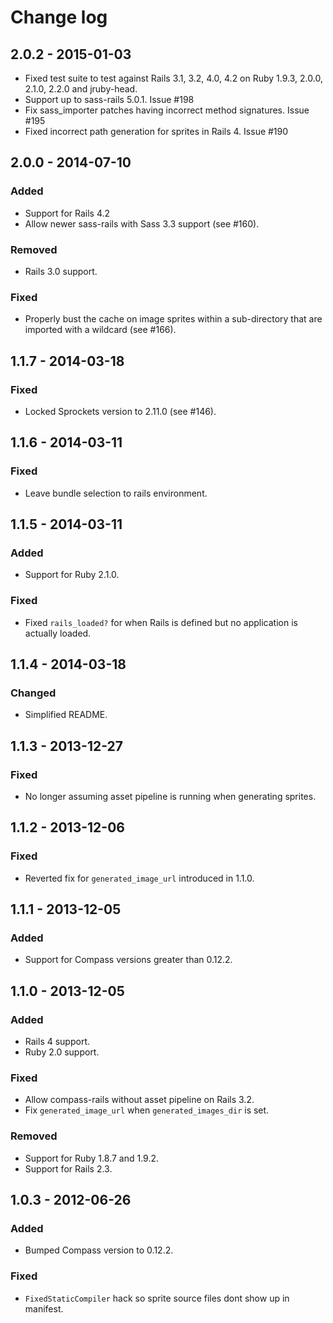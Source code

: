 # Change log

## 2.0.2 - 2015-01-03

- Fixed test suite to test against Rails 3.1, 3.2, 4.0, 4.2 on Ruby 1.9.3, 2.0.0, 2.1.0, 2.2.0 and jruby-head.
- Support up to sass-rails 5.0.1. Issue #198
- Fix sass_importer patches having incorrect method signatures. Issue #195
- Fixed incorrect path generation for sprites in Rails 4. Issue #190

## 2.0.0 - 2014-07-10
### Added
- Support for Rails 4.2
- Allow newer sass-rails with Sass 3.3 support (see #160).

### Removed
- Rails 3.0 support.

### Fixed
- Properly bust the cache on image sprites within a sub-directory that
are imported with a wildcard (see #166).

## 1.1.7 - 2014-03-18
### Fixed
- Locked Sprockets version to 2.11.0 (see #146).

## 1.1.6 - 2014-03-11
### Fixed
- Leave bundle selection to rails environment.

## 1.1.5 - 2014-03-11
### Added
- Support for Ruby 2.1.0.

### Fixed
- Fixed `rails_loaded?` for when Rails is defined but no application is actually loaded.

## 1.1.4 - 2014-03-18
### Changed
- Simplified README.

## 1.1.3 - 2013-12-27
### Fixed
- No longer assuming asset pipeline is running when generating sprites.

## 1.1.2 - 2013-12-06
### Fixed
- Reverted fix for `generated_image_url` introduced in 1.1.0.

## 1.1.1 - 2013-12-05
### Added
- Support for Compass versions greater than 0.12.2.

## 1.1.0 - 2013-12-05
### Added
- Rails 4 support.
- Ruby 2.0 support.

### Fixed
- Allow compass-rails without asset pipeline on Rails 3.2.
- Fix `generated_image_url` when `generated_images_dir` is set.

### Removed
- Support for Ruby 1.8.7 and 1.9.2.
- Support for Rails 2.3.

## 1.0.3 - 2012-06-26
### Added
- Bumped Compass version to 0.12.2.

### Fixed
- `FixedStaticCompiler` hack so sprite source files dont show up in manifest.
